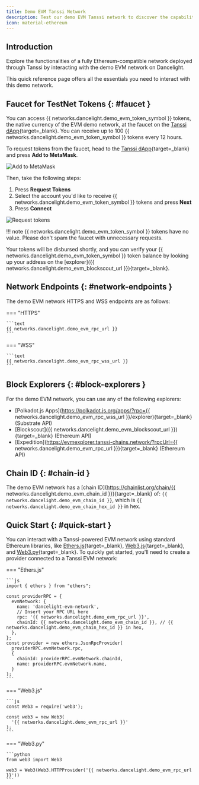```yaml
---
title: Demo EVM Tanssi Network
description: Test our demo EVM Tanssi network to discover the capabilities of a fully Ethereum-compatible network deployed through Tanssi in just a few minutes.
icon: material-ethereum
---
```


## Introduction

Explore the functionalities of a fully Ethereum-compatible network deployed through Tanssi by interacting with the demo EVM network on Dancelight.

This quick reference page offers all the essentials you need to interact with this demo network.

## Faucet for TestNet Tokens {: #faucet }

You can access {{ networks.dancelight.demo_evm_token_symbol }} tokens, the native currency of the EVM demo network, at the faucet on the [Tanssi dApp](https://apps.tanssi.network/demo){target=\_blank}. You can receive up to 100 {{ networks.dancelight.demo_evm_token_symbol }} tokens every 12 hours.

To request tokens from the faucet, head to the [Tanssi dApp](https://apps.tanssi.network/demo){target=\_blank} and press **Add to MetaMask**.

![Add to MetaMask](/images/builders/tanssi-network/testnet/demo-evm-network/demo-1.webp)

Then, take the following steps:

1. Press **Request Tokens**
2. Select the account you'd like to receive {{ networks.dancelight.demo_evm_token_symbol }} tokens and press **Next**
3. Press **Connect**

![Request tokens](/images/builders/tanssi-network/testnet/demo-evm-network/demo-2.webp)

!!! note
    {{ networks.dancelight.demo_evm_token_symbol }} tokens have no value. Please don't spam the faucet with unnecessary requests.

Your tokens will be disbursed shortly, and you can verify your {{ networks.dancelight.demo_evm_token_symbol }} token balance by looking up your address on the [explorer]({{ networks.dancelight.demo_evm_blockscout_url }}){target=\_blank}.

## Network Endpoints {: #network-endpoints }

The demo EVM network HTTPS and WSS endpoints are as follows:

=== "HTTPS"

    ```text
    {{ networks.dancelight.demo_evm_rpc_url }}
    ```

=== "WSS"

    ```text
    {{ networks.dancelight.demo_evm_rpc_wss_url }}
    ```

## Block Explorers {: #block-explorers }

For the demo EVM network, you can use any of the following explorers:

- [Polkadot.js Apps](https://polkadot.js.org/apps/?rpc={{ networks.dancelight.demo_evm_rpc_wss_url }}/explorer){target=\_blank} (Substrate API)
- [Blockscout]({{ networks.dancelight.demo_evm_blockscout_url }}){target=\_blank} (Ethereum API)
- [Expedition](https://evmexplorer.tanssi-chains.network/?rpcUrl={{ networks.dancelight.demo_evm_rpc_url }}){target=\_blank} (Ethereum API)

## Chain ID {: #chain-id }

The demo EVM network has a [chain ID](https://chainlist.org/chain/{{ networks.dancelight.demo_evm_chain_id }}){target=\_blank} of: `{{ networks.dancelight.demo_evm_chain_id }}`, which is `{{ networks.dancelight.demo_evm_chain_hex_id }}` in hex.

## Quick Start {: #quick-start }

You can interact with a Tanssi-powered EVM network using standard Ethereum libraries, like [Ethers.js](/builders/toolkit/ethereum-api/libraries/ethersjs/){target=\_blank}, [Web3.js](/builders/toolkit/ethereum-api/libraries/web3js/){target=\_blank}, and [Web3.py](/builders/toolkit/ethereum-api/libraries/web3py/){target=\_blank}. To quickly get started, you'll need to create a provider connected to a Tanssi EVM network:

=== "Ethers.js"

    ```js
    import { ethers } from "ethers";

    const providerRPC = {
      evmNetwork: {
        name: 'dancelight-evm-network',
        // Insert your RPC URL here
        rpc: '{{ networks.dancelight.demo_evm_rpc_url }}', 
        chainId: {{ networks.dancelight.demo_evm_chain_id }}, // {{ networks.dancelight.demo_evm_chain_hex_id }} in hex,
      },
    };
    const provider = new ethers.JsonRpcProvider(
      providerRPC.evmNetwork.rpc, 
      {
        chainId: providerRPC.evmNetwork.chainId,
        name: providerRPC.evmNetwork.name,
      }
    );
    ```

=== "Web3.js"

    ```js
    const Web3 = require('web3');

    const web3 = new Web3(
      '{{ networks.dancelight.demo_evm_rpc_url }}'
    );
    ```

=== "Web3.py"

    ```python
    from web3 import Web3

    web3 = Web3(Web3.HTTPProvider('{{ networks.dancelight.demo_evm_rpc_url }}')) 
    ```
